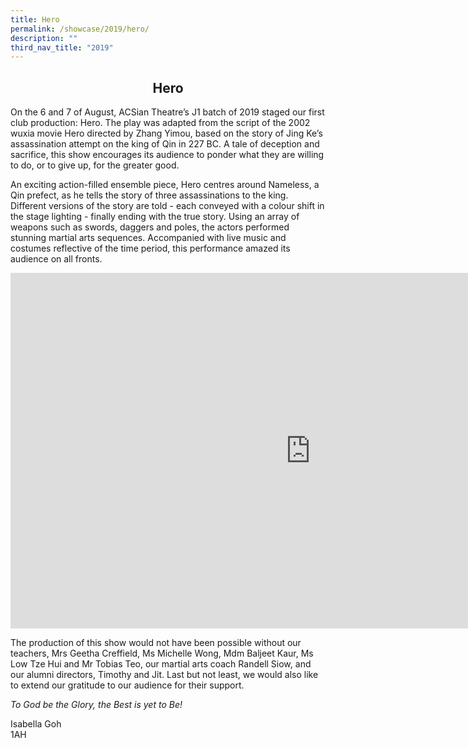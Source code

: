 ```yaml
---
title: Hero
permalink: /showcase/2019/hero/
description: ""
third_nav_title: "2019"
---
```

## <center> Hero </center>

On the 6 and 7 of August, ACSian Theatre’s J1 batch of 2019 staged our first club production: Hero. The play was adapted from the script of the 2002 wuxia movie Hero directed by Zhang Yimou, based on the story of Jing Ke’s assassination attempt on the king of Qin in 227 BC. A tale of deception and sacrifice, this show encourages its audience to ponder what they are willing to do, or to give up, for the greater good.

  

An exciting action-filled ensemble piece, Hero centres around Nameless, a Qin prefect, as he tells the story of three assassinations to the king. Different versions of the story are told - each conveyed with a colour shift in the stage lighting - finally ending with the true story. Using an array of weapons such as swords, daggers and poles, the actors performed stunning martial arts sequences. Accompanied with live music and costumes reflective of the time period, this performance amazed its audience on all fronts.

<iframe allowfullscreen="true" height="569" width="960" frameborder="0" src="https://docs.google.com/presentation/d/e/2PACX-1vRTWFcUml2Hc-zMIHg-whsbD-mwwyEnMOWdLSqo3tPxNqmGggYpRaQ9LVaS3BbOXIP2UWwHas52Xgfe/embed?start=false&amp;loop=false&amp;delayms=3000"></iframe>

The production of this show would not have been possible without our teachers, Mrs Geetha Creffield, Ms Michelle Wong, Mdm Baljeet Kaur, Ms Low Tze Hui and Mr Tobias Teo, our martial arts coach Randell Siow, and our alumni directors, Timothy and Jit. Last but not least, we would also like to extend our gratitude to our audience for their support.

  

_To God be the Glory, the Best is yet to Be!_

Isabella Goh<br>
1AH